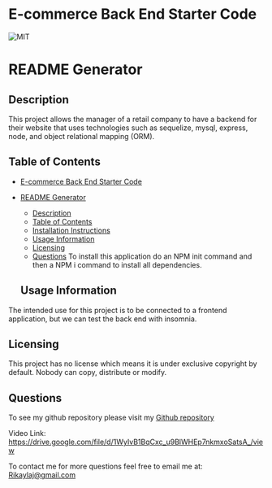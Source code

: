 # E-commerce Back End Starter Code

  ![MIT](https://img.shields.io/badge/License-No_License-red)
  # README Generator
  
  ## Description
This project allows the manager of a retail company to have a backend for their website that uses technologies such as sequelize, mysql, express, node, and object relational mapping (ORM).

  
  ## Table of Contents
- [E-commerce Back End Starter Code](#e-commerce-back-end-starter-code)
- [README Generator](#readme-generator)
  - [Description](#description)
  - [Table of Contents](#table-of-contents)
  - [Installation Instructions](#installation-instructions)
  - [Usage Information](#usage-information)
  - [Licensing](#licensing)
  - [Questions](#questions)
To install this application do an NPM init command and then a NPM i command to install all dependencies.
  
  ## Usage Information
The intended use for this project is to be connected to a frontend application, but we can test the back end with insomnia.
  ## Licensing
  This project has no license which means it is under exclusive copyright by default. Nobody can copy, distribute or modify.

  ## Questions
  To see my github repository please visit my [Github repository](https://github.com/RikRox/ecommerce)

  Video Link: https://drive.google.com/file/d/1WyIvB1BqCxc_u9BlWHEp7nkmxoSatsA_/view
  
  To contact me for more questions feel free to email me at: Rikaylaj@gmail.com
  
  
  
